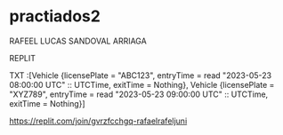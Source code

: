# practiados2
RAFEEL LUCAS SANDOVAL ARRIAGA


REPLIT 


TXT :[Vehicle {licensePlate = "ABC123", entryTime = read "2023-05-23 08:00:00 UTC" :: UTCTime, exitTime = Nothing}, Vehicle {licensePlate = "XYZ789", entryTime = read "2023-05-23 09:00:00 UTC" :: UTCTime, exitTime = Nothing}]

https://replit.com/join/gvrzfcchgq-rafaelrafeljuni
